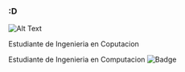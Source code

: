 ### :D
![Alt Text](https://c.tenor.com/DBqXXNQkF28AAAAd/komi-san.gif)

Estudiante de Ingenieria en Coputacion

Estudiante de Ingenieria en Computacion ![Badge](https://bit.ly/icom-badge)

